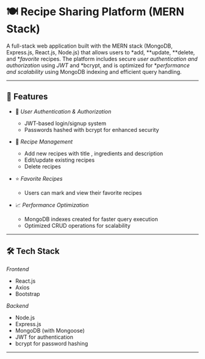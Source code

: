 # 🍽️ Recipe Sharing Platform (MERN Stack)

A full-stack web application built with the MERN stack (MongoDB, Express.js, React.js, Node.js) that allows users to *add, **update, **delete, and **favorite* recipes. The platform includes secure *user authentication and authorization* using *JWT* and *bcrypt, and is optimized for **performance and scalability* using MongoDB indexing and efficient query handling.

---

## 🚀 Features

- 🔐 *User Authentication & Authorization*
  - JWT-based login/signup system
  - Passwords hashed with bcrypt for enhanced security
    
- 📝 *Recipe Management*
  - Add new recipes with title , ingredients and description
  - Edit/update existing recipes
  - Delete recipes

- ⭐ *Favorite Recipes*
  - Users can mark and view their favorite recipes

- 📈 *Performance Optimization*
  - MongoDB indexes created for faster query execution
  - Optimized CRUD operations for scalability

---

## 🛠️ Tech Stack

*Frontend*
- React.js
- Axios
- Bootstrap 

*Backend*
- Node.js
- Express.js
- MongoDB (with Mongoose)
- JWT for authentication
- bcrypt for password hashing

---

